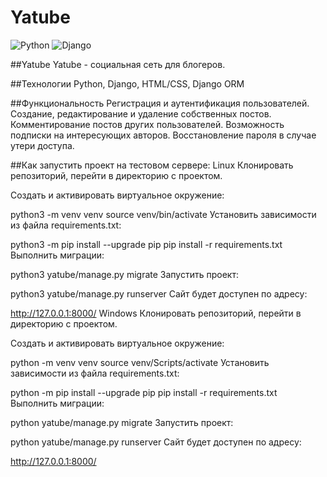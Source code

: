 # Yatube

![Python](https://img.shields.io/badge/python-3670A0?style=for-the-badge&logo=python&logoColor=ffdd54)
![Django](https://img.shields.io/badge/django-%23092E20.svg?style=for-the-badge&logo=django&logoColor=white)

##Yatube
Yatube - социальная сеть для блогеров. 

##Технологии
Python, Django, HTML/CSS, Django ORM

##Функциональность
Регистрация и аутентификация пользователей.
Создание, редактирование и удаление собственных постов.
Комментирование постов других пользователей.
Возможность подписки на интересующих авторов.
Восстановление пароля в случае утери доступа.

##Как запустить проект на тестовом сервере:
Linux
Клонировать репозиторий, перейти в директорию с проектом.

Cоздать и активировать виртуальное окружение:

python3 -m venv venv
source venv/bin/activate
Установить зависимости из файла requirements.txt:

python3 -m pip install --upgrade pip
pip install -r requirements.txt
Выполнить миграции:

python3 yatube/manage.py migrate
Запустить проект:

python3 yatube/manage.py runserver
Сайт будет доступен по адресу:

http://127.0.0.1:8000/
Windows
Клонировать репозиторий, перейти в директорию с проектом.

Cоздать и активировать виртуальное окружение:

python -m venv venv
source venv/Scripts/activate
Установить зависимости из файла requirements.txt:

python -m pip install --upgrade pip
pip install -r requirements.txt
Выполнить миграции:

python yatube/manage.py migrate
Запустить проект:

python yatube/manage.py runserver
Сайт будет доступен по адресу:

http://127.0.0.1:8000/
